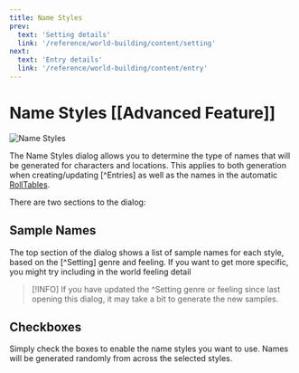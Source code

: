 ```yaml
---
title: Name Styles
prev: 
  text: 'Setting details'
  link: '/reference/world-building/content/setting'
next: 
  text: 'Entry details'
  link: '/reference/world-building/content/entry'
---
```

# Name Styles [[Advanced Feature]]
![Name Styles](/assets/images/namestyles.webp)

The Name Styles dialog allows you to determine the type of names that will be generated for characters and locations.  This applies to both generation when creating/updating [^Entries] as well as the names in the automatic [RollTables](/reference/play-mode/name-generation#rolltables).

There are two sections to the dialog:

## Sample Names
The top section of the dialog shows a list of sample names for each style, based on the [^Setting] genre and feeling.  If you want to get more specific, you might try including in the world feeling detail

> [!INFO]
> If you have updated the ^Setting genre or feeling since last opening this dialog, it may take a bit to generate the new samples. 

## Checkboxes
Simply check the boxes to enable the name styles you want to use.  Names will be generated randomly from across the selected styles.

